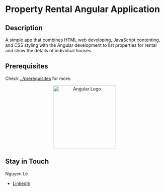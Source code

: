 # Property Rental Angular Application

## Description 
A simple app that combines HTML web developing, JavaScript contenting, and CSS styling with the Angular development to list properties for rental and show the details of individual houses.

## Prerequisites
Check [../prerequisites](https://github.com/FilipLe/property-rental-angular-app/tree/master/prerequisites) for more.

<p align="center">
  <a href="https://angular.io" target="blank"><img src="https://angular.io/assets/images/logos/angular/logo-nav@2x.png" width="200" alt="Angular Logo" /></a>
</p>

## Stay in Touch
Nguyen Le
- [LinkedIn](http://linkedin.com/in/nguyenle04/)